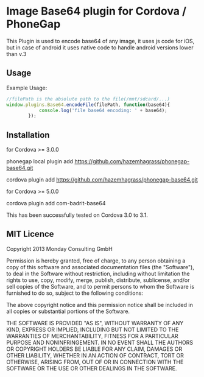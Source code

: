 Image Base64 plugin for Cordova / PhoneGap
======================================================

This Plugin is used to encode base64 of any image, it uses js code for iOS, but in case of android it uses native code to handle android versions lower than v.3

## Usage

Example Usage: 

```js
//filePath is the absolute path to the file(/mnt/sdcard/...)
window.plugins.Base64.encodeFile(filePath, function(base64){
 			console.log('file base64 encoding: ' + base64);
 		});
```

## Installation 

for Cordova >= 3.0.0

phonegap local plugin add https://github.com/hazemhagrass/phonegap-base64.git

cordova plugin add https://github.com/hazemhagrass/phonegap-base64.git

for Cordova >= 5.0.0

cordova plugin add com-badrit-base64

This has been successfully tested on Cordova 3.0 to 3.1.

## MIT Licence

Copyright 2013 Monday Consulting GmbH

Permission is hereby granted, free of charge, to any person obtaining
a copy of this software and associated documentation files (the
"Software"), to deal in the Software without restriction, including
without limitation the rights to use, copy, modify, merge, publish,
distribute, sublicense, and/or sell copies of the Software, and to
permit persons to whom the Software is furnished to do so, subject to
the following conditions:

The above copyright notice and this permission notice shall be
included in all copies or substantial portions of the Software.

THE SOFTWARE IS PROVIDED "AS IS", WITHOUT WARRANTY OF ANY KIND,
EXPRESS OR IMPLIED, INCLUDING BUT NOT LIMITED TO THE WARRANTIES OF
MERCHANTABILITY, FITNESS FOR A PARTICULAR PURPOSE AND
NONINFRINGEMENT. IN NO EVENT SHALL THE AUTHORS OR COPYRIGHT HOLDERS BE
LIABLE FOR ANY CLAIM, DAMAGES OR OTHER LIABILITY, WHETHER IN AN ACTION
OF CONTRACT, TORT OR OTHERWISE, ARISING FROM, OUT OF OR IN CONNECTION
WITH THE SOFTWARE OR THE USE OR OTHER DEALINGS IN THE SOFTWARE.
